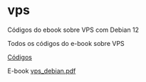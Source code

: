 # vps
Códigos do ebook sobre VPS com Debian 12

Todos os códigos do e-book sobre VPS

[Códigos](codigos.txt)

E-book
[vps_debian.pdf](vps_debian.pdf)
